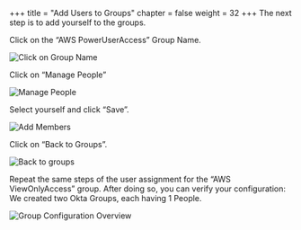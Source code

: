 +++
title = "Add Users to Groups"
chapter = false
weight = 32
+++
The next step is to add yourself to the groups.

Click on the “AWS PowerUserAccess” Group Name.


![Click on Group Name](/images/130_click_on_group_name.png)

Click on “Manage People”

![Manage People](/images/140_manage_people.png)

Select yourself and click “Save”.

![Add Members](/images/150_add_members.png)

Click on “Back to Groups”.

![Back to groups](/images/160_back_to_groups.png)

Repeat the same steps of the user assignment for the “AWS ViewOnlyAccess” group. After doing so, you can verify your configuration: We created two Okta Groups, each having 1 People.

![Group Configuration Overview](/images/170_group_configuration_overview.png)
